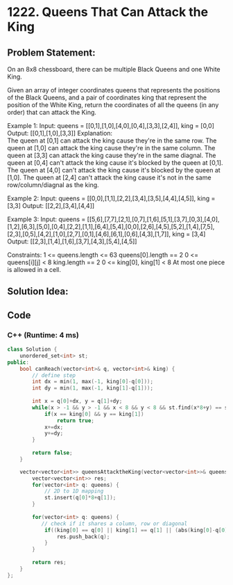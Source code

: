 # 1222. Queens That Can Attack the King
## Problem Statement:
On an 8x8 chessboard, there can be multiple Black Queens and one White King.

Given an array of integer coordinates queens that represents the positions of the Black Queens, and a pair of coordinates king that represent the position of the White King, return the coordinates of all the queens (in any order) that can attack the King.

Example 1:
Input: queens = [[0,1],[1,0],[4,0],[0,4],[3,3],[2,4]], king = [0,0]
Output: [[0,1],[1,0],[3,3]]
Explanation:  
The queen at [0,1] can attack the king cause they're in the same row. 
The queen at [1,0] can attack the king cause they're in the same column. 
The queen at [3,3] can attack the king cause they're in the same diagnal. 
The queen at [0,4] can't attack the king cause it's blocked by the queen at [0,1]. 
The queen at [4,0] can't attack the king cause it's blocked by the queen at [1,0]. 
The queen at [2,4] can't attack the king cause it's not in the same row/column/diagnal as the king.


Example 2:
Input: queens = [[0,0],[1,1],[2,2],[3,4],[3,5],[4,4],[4,5]], king = [3,3]
Output: [[2,2],[3,4],[4,4]]


Example 3:
Input: queens = [[5,6],[7,7],[2,1],[0,7],[1,6],[5,1],[3,7],[0,3],[4,0],[1,2],[6,3],[5,0],[0,4],[2,2],[1,1],[6,4],[5,4],[0,0],[2,6],[4,5],[5,2],[1,4],[7,5],[2,3],[0,5],[4,2],[1,0],[2,7],[0,1],[4,6],[6,1],[0,6],[4,3],[1,7]], king = [3,4]
Output: [[2,3],[1,4],[1,6],[3,7],[4,3],[5,4],[4,5]]


Constraints:
    1 <= queens.length <= 63
    queens[0].length == 2
    0 <= queens[i][j] < 8
    king.length == 2
    0 <= king[0], king[1] < 8
    At most one piece is allowed in a cell.


## Solution Idea:

## Code
### C++ (Runtime: 4 ms)
```cpp
class Solution {
    unordered_set<int> st;
public:    
    bool canReach(vector<int>& q, vector<int>& king) {
        // define step
        int dx = min(1, max(-1, king[0]-q[0]));
        int dy = min(1, max(-1, king[1]-q[1]));
        
        int x = q[0]+dx, y = q[1]+dy;
        while(x > -1 && y > -1 && x < 8 && y < 8 && st.find(x*8+y) == st.end()) {
            if(x == king[0] && y == king[1])
                return true;
            x+=dx;
            y+=dy;
        }
        
        return false;
    }

    vector<vector<int>> queensAttacktheKing(vector<vector<int>>& queens, vector<int>& king) {
        vector<vector<int>> res;
        for(vector<int> q: queens) {
            // 2D to 1D mapping
            st.insert(q[0]*8+q[1]);
        }
        
        for(vector<int> q: queens) {
		   // check if it shares a column, row or diagonal
            if((king[0] == q[0] || king[1] == q[1] || (abs(king[0]-q[0]) == abs(king[1]-q[1]))) && canReach(q, king)) {
                res.push_back(q);
            }
        }
        
        return res;
    }
};
```